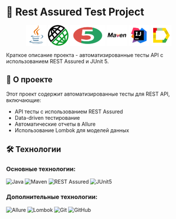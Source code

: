 # 🚗 Rest Assured Test Project

<div align="center">

<img src="https://github.com/1ROCKSTAR1/source/blob/main/icons/Java.svg" width="56" height="56">
<img src="https://github.com/1ROCKSTAR1/source/blob/main/icons/rest-assured.png" width="56" height="56">
<img src="https://github.com/1ROCKSTAR1/source/blob/main/icons/JUnit5.svg" width="96" height="56">
<img src="https://github.com/1ROCKSTAR1/source/blob/main/icons/maven.png" width="56" height="56">
<img src="https://github.com/1ROCKSTAR1/source/blob/main/icons/Intelij_IDEA.svg" width="56" height="56">
<img src="https://github.com/1ROCKSTAR1/source/blob/main/icons/Allure_Report.svg" width="56" height="56">

</div>

Краткое описание проекта - автоматизированные тесты API с использованием REST Assured и JUnit 5.

## 🎯 О проекте

Этот проект содержит автоматизированные тесты для REST API, включающие:
- API тесты с использованием REST Assured
- Data-driven тестирование
- Автоматические отчеты в Allure
- Использование Lombok для моделей данных

## 🛠 Технологии

### Основные технологии:
![Java](https://img.shields.io/badge/Java-17-ED8B00?style=flat-square&logo=java&logoColor=white)
![Maven](https://img.shields.io/badge/Maven-3.8-C71A36?style=flat-square&logo=apache-maven&logoColor=white)
![REST Assured](https://img.shields.io/badge/REST_Assured-5.0-00A4DC?style=flat-square&logo=rest&logoColor=white)
![JUnit5](https://img.shields.io/badge/JUnit_5-25A162?style=flat-square&logo=junit5&logoColor=white)

### Дополнительные технологии:
![Allure](https://img.shields.io/badge/Allure_Reports-2.0-FF6A33?style=flat-square&logo=allure&logoColor=white)
![Lombok](https://img.shields.io/badge/Lombok-1.18-A50034?style=flat-square&logo=lombok&logoColor=white)
![Git](https://img.shields.io/badge/Git-F05032?style=flat-square&logo=git&logoColor=white)
![GitHub](https://img.shields.io/badge/GitHub-181717?style=flat-square&logo=github&logoColor=white)
